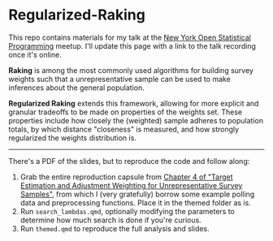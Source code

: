 # Regularized-Raking

This repo contains materials for my talk at the [New York Open Statistical Programming](https://nyhackr.org/) meetup. I'll update this page with a link to the talk recording once it's online.

**Raking** is among the most commonly used algorithms for building survey weights such that a unrepresentative sample can be used to make inferences about the general population.

**Regularized Raking** extends this framework,
allowing for more explicit and granular tradeoffs to be made on properties of the weights set. These properties include how closely the (weighted) sample adheres to population totals, by which distance "closeness" is measured, and how strongly regularized the weights distribution is.

---

There's a PDF of the slides, but to reproduce the code and follow along:
1. Grab the entire reproduction capsule from [Chapter 4 of "Target Estimation and Adjustment Weighting for Unrepresentative Survey Samples"](https://codeocean.com/capsule/4173151/tree/v1), from which I (very gratefully) borrow some example polling data and preprocessing functions. Place it in the themed folder as is.
2. Run `search_lambdas.qmd`, optionally modifying the parameters to determine how much search is done if you're curious.
3. Run `themed.qmd` to reproduce the full analysis and slides.


